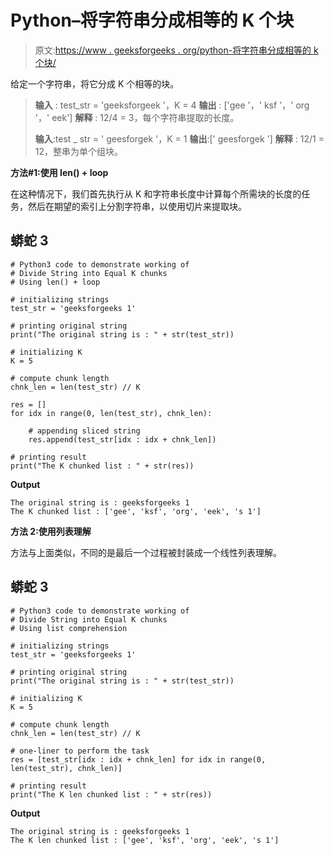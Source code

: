 # Python–将字符串分成相等的 K 个块

> 原文:[https://www . geeksforgeeks . org/python-将字符串分成相等的 k 个块/](https://www.geeksforgeeks.org/python-divide-string-into-equal-k-chunks/)

给定一个字符串，将它分成 K 个相等的块。

> **输入** : test_str = 'geeksforgeek '，K = 4
> **输出** : ['gee '，' ksf '，' org '，' eek']
> **解释** : 12/4 = 3，每个字符串提取的长度。
> 
> **输入**:test _ str = ' geesforgek '，K = 1
> **输出**:[' geesforgek ']
> **解释** : 12/1 = 12，整串为单个组块。

**方法#1:使用 len() + loop**

在这种情况下，我们首先执行从 K 和字符串长度中计算每个所需块的长度的任务，然后在期望的索引上分割字符串，以使用切片来提取块。

## 蟒蛇 3

```
# Python3 code to demonstrate working of 
# Divide String into Equal K chunks
# Using len() + loop

# initializing strings
test_str = 'geeksforgeeks 1'

# printing original string
print("The original string is : " + str(test_str))

# initializing K 
K = 5

# compute chunk length 
chnk_len = len(test_str) // K

res = []
for idx in range(0, len(test_str), chnk_len):

    # appending sliced string
    res.append(test_str[idx : idx + chnk_len])

# printing result 
print("The K chunked list : " + str(res)) 
```

**Output**

```
The original string is : geeksforgeeks 1
The K chunked list : ['gee', 'ksf', 'org', 'eek', 's 1']

```

**方法 2:使用列表理解**

方法与上面类似，不同的是最后一个过程被封装成一个线性列表理解。

## 蟒蛇 3

```
# Python3 code to demonstrate working of 
# Divide String into Equal K chunks
# Using list comprehension

# initializing strings
test_str = 'geeksforgeeks 1'

# printing original string
print("The original string is : " + str(test_str))

# initializing K 
K = 5

# compute chunk length 
chnk_len = len(test_str) // K

# one-liner to perform the task 
res = [test_str[idx : idx + chnk_len] for idx in range(0, len(test_str), chnk_len)]

# printing result 
print("The K len chunked list : " + str(res)) 
```

**Output**

```
The original string is : geeksforgeeks 1
The K len chunked list : ['gee', 'ksf', 'org', 'eek', 's 1']

```